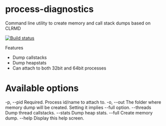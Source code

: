 # process-diagnostics
Command line utility to create memory and call stack dumps based on CLRMD

[![Build status](https://ci.appveyor.com/api/projects/status/94v4xsk7vrn7x0be?svg=true)](https://ci.appveyor.com/project/adrianrus/process-diagnostics)

Features
* Dump callstacks
* Dump heapstats
* Can attach to both 32bit and 64bit processes

# Available options

  -p, --pid    Required. Process id/name to attach to.
  -o, --out    The folder where memory dump will be created. Setting it implies --full option.
  --threads    Dump thread callstacks.
  --stats      Dump heap stats.
  --full       Create memory dump.
  --help       Display this help screen.
  
